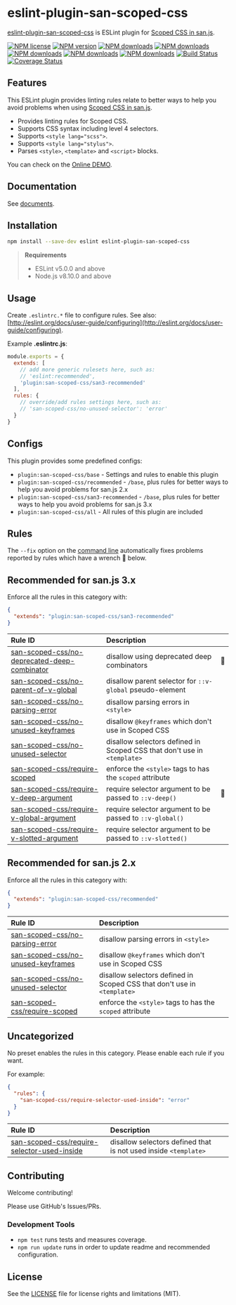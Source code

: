 # eslint-plugin-san-scoped-css

[eslint-plugin-san-scoped-css](https://www.npmjs.com/package/eslint-plugin-san-scoped-css) is ESLint plugin for [Scoped CSS in san.js].

[![NPM license](https://img.shields.io/npm/l/eslint-plugin-san-scoped-css.svg)](https://www.npmjs.com/package/eslint-plugin-san-scoped-css)
[![NPM version](https://img.shields.io/npm/v/eslint-plugin-san-scoped-css.svg)](https://www.npmjs.com/package/eslint-plugin-san-scoped-css)
[![NPM downloads](https://img.shields.io/badge/dynamic/json.svg?label=downloads&colorB=green&suffix=/day&query=$.downloads&uri=https://api.npmjs.org//downloads/point/last-day/eslint-plugin-san-scoped-css&maxAge=3600)](http://www.npmtrends.com/eslint-plugin-san-scoped-css)
[![NPM downloads](https://img.shields.io/npm/dw/eslint-plugin-san-scoped-css.svg)](http://www.npmtrends.com/eslint-plugin-san-scoped-css)
[![NPM downloads](https://img.shields.io/npm/dm/eslint-plugin-san-scoped-css.svg)](http://www.npmtrends.com/eslint-plugin-san-scoped-css)
[![NPM downloads](https://img.shields.io/npm/dy/eslint-plugin-san-scoped-css.svg)](http://www.npmtrends.com/eslint-plugin-san-scoped-css)
[![NPM downloads](https://img.shields.io/npm/dt/eslint-plugin-san-scoped-css.svg)](http://www.npmtrends.com/eslint-plugin-san-scoped-css)
[![Build Status](https://github.com/future-architect/eslint-plugin-san-scoped-css/workflows/CI/badge.svg?branch=master)](https://github.com/future-architect/eslint-plugin-san-scoped-css/actions?query=workflow%3ACI)
[![Coverage Status](https://coveralls.io/repos/github/future-architect/eslint-plugin-san-scoped-css/badge.svg?branch=master)](https://coveralls.io/github/future-architect/eslint-plugin-san-scoped-css?branch=master)
<!--
[![Greenkeeper badge](https://badges.greenkeeper.io/future-architect/eslint-plugin-san-scoped-css.svg)](https://greenkeeper.io/)
-->

## Features

This ESLint plugin provides linting rules relate to better ways to help you avoid problems when using [Scoped CSS in san.js].

- Provides linting rules for Scoped CSS.
- Supports CSS syntax including level 4 selectors.
- Supports `<style lang="scss">`.
- Supports `<style lang="stylus">`.
- Parses `<style>`, `<template>` and `<script>` blocks.

You can check on the [Online DEMO](https://future-architect.github.io/eslint-plugin-san-scoped-css/playground/).

<!--DOCS_IGNORE_START-->

## Documentation

See [documents](https://future-architect.github.io/eslint-plugin-san-scoped-css/).

## Installation

```bash
npm install --save-dev eslint eslint-plugin-san-scoped-css
```

> **Requirements**
> 
> - ESLint v5.0.0 and above
> - Node.js v8.10.0 and above

<!--DOCS_IGNORE_END-->

## Usage

<!--USAGE_SECTION_START-->

Create `.eslintrc.*` file to configure rules. See also: [http://eslint.org/docs/user-guide/configuring](http://eslint.org/docs/user-guide/configuring).

Example **.eslintrc.js**:

```js
module.exports = {
  extends: [
    // add more generic rulesets here, such as:
    // 'eslint:recommended',
    'plugin:san-scoped-css/san3-recommended'
  ],
  rules: {
    // override/add rules settings here, such as:
    // 'san-scoped-css/no-unused-selector': 'error'
  }
}
```

## Configs

This plugin provides some predefined configs:

- `plugin:san-scoped-css/base` - Settings and rules to enable this plugin
- `plugin:san-scoped-css/recommended` - `/base`, plus rules for better ways to help you avoid problems for san.js 2.x
- `plugin:san-scoped-css/san3-recommended` - `/base`, plus rules for better ways to help you avoid problems for san.js 3.x
- `plugin:san-scoped-css/all` - All rules of this plugin are included

<!--USAGE_SECTION_END-->

## Rules

<!--RULES_SECTION_START-->

The `--fix` option on the [command line](https://eslint.org/docs/user-guide/command-line-interface#fixing-problems) automatically fixes problems reported by rules which have a wrench :wrench: below.

<!--RULES_TABLE_START-->

## Recommended for san.js 3.x

Enforce all the rules in this category with:

```json
{
  "extends": "plugin:san-scoped-css/san3-recommended"
}
```

| Rule ID | Description |    |
|:--------|:------------|:---|
| [san-scoped-css/no-deprecated-deep-combinator](https://future-architect.github.io/eslint-plugin-san-scoped-css/rules/no-deprecated-deep-combinator.html) | disallow using deprecated deep combinators | :wrench: |
| [san-scoped-css/no-parent-of-v-global](https://future-architect.github.io/eslint-plugin-san-scoped-css/rules/no-parent-of-v-global.html) | disallow parent selector for `::v-global` pseudo-element |  |
| [san-scoped-css/no-parsing-error](https://future-architect.github.io/eslint-plugin-san-scoped-css/rules/no-parsing-error.html) | disallow parsing errors in `<style>` |  |
| [san-scoped-css/no-unused-keyframes](https://future-architect.github.io/eslint-plugin-san-scoped-css/rules/no-unused-keyframes.html) | disallow `@keyframes` which don't use in Scoped CSS |  |
| [san-scoped-css/no-unused-selector](https://future-architect.github.io/eslint-plugin-san-scoped-css/rules/no-unused-selector.html) | disallow selectors defined in Scoped CSS that don't use in `<template>` |  |
| [san-scoped-css/require-scoped](https://future-architect.github.io/eslint-plugin-san-scoped-css/rules/require-scoped.html) | enforce the `<style>` tags to has the `scoped` attribute |  |
| [san-scoped-css/require-v-deep-argument](https://future-architect.github.io/eslint-plugin-san-scoped-css/rules/require-v-deep-argument.html) | require selector argument to be passed to `::v-deep()` | :wrench: |
| [san-scoped-css/require-v-global-argument](https://future-architect.github.io/eslint-plugin-san-scoped-css/rules/require-v-global-argument.html) | require selector argument to be passed to `::v-global()` |  |
| [san-scoped-css/require-v-slotted-argument](https://future-architect.github.io/eslint-plugin-san-scoped-css/rules/require-v-slotted-argument.html) | require selector argument to be passed to `::v-slotted()` |  |

## Recommended for san.js 2.x

Enforce all the rules in this category with:

```json
{
  "extends": "plugin:san-scoped-css/recommended"
}
```

| Rule ID | Description |    |
|:--------|:------------|:---|
| [san-scoped-css/no-parsing-error](https://future-architect.github.io/eslint-plugin-san-scoped-css/rules/no-parsing-error.html) | disallow parsing errors in `<style>` |  |
| [san-scoped-css/no-unused-keyframes](https://future-architect.github.io/eslint-plugin-san-scoped-css/rules/no-unused-keyframes.html) | disallow `@keyframes` which don't use in Scoped CSS |  |
| [san-scoped-css/no-unused-selector](https://future-architect.github.io/eslint-plugin-san-scoped-css/rules/no-unused-selector.html) | disallow selectors defined in Scoped CSS that don't use in `<template>` |  |
| [san-scoped-css/require-scoped](https://future-architect.github.io/eslint-plugin-san-scoped-css/rules/require-scoped.html) | enforce the `<style>` tags to has the `scoped` attribute |  |

## Uncategorized

No preset enables the rules in this category.
Please enable each rule if you want.

For example:

```json
{
  "rules": {
    "san-scoped-css/require-selector-used-inside": "error"
  }
}
```

| Rule ID | Description |    |
|:--------|:------------|:---|
| [san-scoped-css/require-selector-used-inside](https://future-architect.github.io/eslint-plugin-san-scoped-css/rules/require-selector-used-inside.html) | disallow selectors defined that is not used inside `<template>` |  |

<!--RULES_TABLE_END-->
<!--RULES_SECTION_END-->

<!--DOCS_IGNORE_START-->

## Contributing

Welcome contributing!

Please use GitHub's Issues/PRs.

### Development Tools

- `npm test` runs tests and measures coverage.  
- `npm run update` runs in order to update readme and recommended configuration.  

<!--DOCS_IGNORE_END-->

## License

See the [LICENSE](LICENSE) file for license rights and limitations (MIT).

[Scoped CSS in san.js]: https://san-loader.sanjs.org/guide/scoped-css.html
